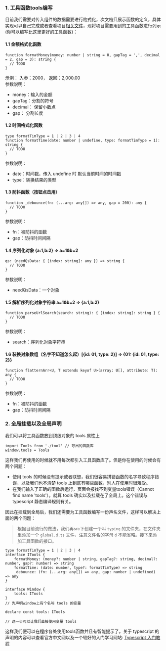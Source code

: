 ### 1. 工具函数tools编写

目前我们需要对传入组件的数据需要进行格式化，次文档只展示函数的定义，具体实现可以自己完成或者查看项目<a href="./../src/util/tool.ts">相关文件</a>，现将项目需要用到的工具函数进行列示(你可以编写比这里更好的工具函数)：<br />

#### 1.1 金额格式化函数
```
function formatMoney(money: number | string = 0, gapTag = ',', decimal = 2, gap = 3): string {
  // TODO
}
```
示例： 入参：2000，  返回：2,000.00 <br />
参数说明：<br />
<ul>
  <li> money：输入的金额
  <li> gapTag：分割的符号
  <li> decimal： 保留小数点
  <li> gap： 分割长度
</ul>

#### 1.2 时间格式化函数
```
type formatTimType = 1 | 2 | 3 | 4
function formatTime(date: number | undefine, type: formatTimType = 1): string {
  // TODO
}
```
参数说明：<br />
<ul>
  <li> date：时间戳，传入 undefine 时 默认当前时间的时间戳
  <li> type：转换结果的类型
</ul>

#### 1.3 防抖函数（按钮点击用）
```
function _debounce(fn: (...arg: any[]) => any, gap = 200): any {
  // TODO
}
```
参数说明：<br />
<ul>
  <li>fn：被防抖的函数
  <li>gap：防抖时间间隔
</ul>

#### 1.4 序列化对象 {a:1,b:2} => a=1&b=2
```
qs: (needQsData: { [index: string]: any }) => string {
  // TODO
}
```
参数说明：<br />
<ul>
  <li>needQsData：一个对象
</ul>

#### 1.5 解析序列化对象字符串 a=1&b=2  => {a:1,b:2}
```
function parseUrlSearch(search: string): { [index: string]: string } {
  // TODO
}
```
参数说明：<br />
<ul>
  <li>search：序列化对象字符串
</ul>

#### 1.6 装换对象数组（名字不知道怎么起）[{id: 01, type: 2}] => {01: {id: 01, type: 2}}
```
function flatternArr<U, T extends keyof U>(array: U[], attribute: T): any {
  // TODO
}
```
参数说明：<br />
<ul>
  <li>fn：被防抖的函数
  <li>gap：防抖时间间隔
</ul>

### 2. 全局挂载以及全局声明
我们可以将工具函数放到顶级对象的 tools 属性上
```
import Tools from './tool' // 导出的函数库
window.tools = Tools
```
这样我们再使用的时候就不用每次都引入工具函数库了。但是你在使用的时候会有两个问题：
<ul>
  <li>使用 tools 的时候没有提示或者联想，我们很容易拼错函数的名字导致程序错误，以及我们也不清楚 tools 上到底有哪些函数，别人在使用时很难受。
  <li>在我们输入了正确的函数后运行，页面会报找不到变量tools错误（Cannot find name 'tools'）。就算 tools 确实以及挂载在了全局上。这个错误与 typescript 静态编译规则有关。
</ul>
因此在挂载到全局后，我们还需要为工具函数编写一份声名文件，这样可以解决上面的两个问题：<br />

> 根据目前流行的做法，我们再src下创建一个叫 `typing` 的文件夹，在文件夹里添加一个 `global.d.ts` 文件，注意文件名的字母 `d` 不能省略。接下来添加工具函数的接口。

```
type formatTimType = 1 | 2 | 3 | 4
interface ITools {
	formatMoney: (money?: number | string, gapTag?: string, decimal?: number, gap?: number) => string
	formatTime: (date: number, type?: formatTimType) => string
	_debounce: (fn: (...arg: any[]) => any, gap: number | undefined) => any
}

interface Window {
	tools: ITools
}
// 先声明window上有个名叫 tools 的变量

declare const tools: ITools

// 这一步可以让我们直接使用变量 tools
```
这样我们便可以在程序各处使用tools函数并且有智能提示了。关于 typescript 的声明的内容可以查看官方中文网以及一个较好的入门学习网站: <a href="https://ts.xcatliu.com/basics/declaration-files.html">Typescript 入门教程</a>

